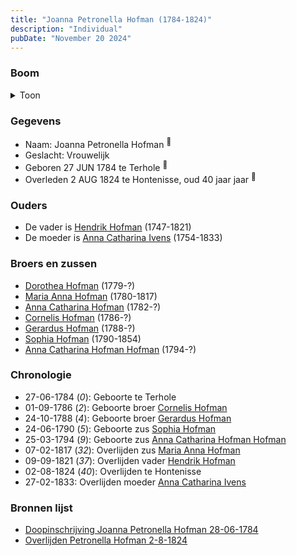 ```yaml
---
title: "Joanna Petronella Hofman (1784-1824)"
description: "Individual"
pubDate: "November 20 2024"
---
```


### Boom
<details><summary>Toon</summary>

![test](https://www.plantuml.com/plantuml/svg/bP9DJm9138RlyoiQFNWo0GTS98G8kAjoC2JgcSpkLdRSsPdDTD0Gmt-t2oZemOzRq-axVVgsbnIK3ylA22grhPLN5QGgAnVUBMq-SSPv25vPuYUqGHGwHyYqpmnkOwpgi88AgnGzRLCKqACBgnh5mQ-PKKJm9W1Wx7oE_g7GMMcHQ32ebBR38KYn5k84PfjM9BQAenkqkTSbtBYdIjaZK0IthLQh6m4SnpBf9cF-zUr9eydNCEYdAbtDKnU2mVuGsb4dOgKDQ3KH7jHHkJHchcm-pxmZIXsZiE02xkCPj7jdxKFP-WDcPAs2YGg5yfgZsnUqj4VgCL8oZcKiVq2IRPYExfYis_aNsLa4IJncD2dXFhYwvdBzNExP1lrNp7Dj5qrn2wxY2JU9UXkyXF5uf6EZ5qLOeJ7kbH7NOkVawUckGkpcs2TsIauqJ-TIVBIREjMOCSFWcT0OzNr3vn8-L_kxBJpUzB6nfTU11_I5Ct_n14QFryssEb-t9IxvQFYgtm40)
</details>

### Gegevens
- Naam: Joanna Petronella Hofman <sup><a href="../s00057/" style="text-decoration:none" title="Doopinschrijving Joanna Petronella Hofman 28-06-1784 ">:link:</a></sup>
- Geslacht: Vrouwelijk
- Geboren 27 JUN 1784 te Terhole <sup><a href="../s00057/" style="text-decoration:none" title="Doopinschrijving Joanna Petronella Hofman 28-06-1784 ">:link:</a></sup>
- Overleden 2 AUG 1824 te Hontenisse, oud 40 jaar jaar <sup><a href="../s00058/" style="text-decoration:none" title="Overlijden Petronella Hofman 2-8-1824 ">:link:</a></sup>

### Ouders
- De vader is [Hendrik Hofman](../i00057/) (1747-1821)
- De moeder is [Anna Catharina Ivens](../i00058/) (1754-1833)

### Broers en zussen
- [Dorothea Hofman](../i00059/) (1779-?)
- [Maria Anna Hofman](../i00060/) (1780-1817)
- [Anna Catharina Hofman](../i00061/) (1782-?)
- [Cornelis Hofman](../i00064/) (1786-?)
- [Gerardus Hofman](../i00065/) (1788-?)
- [Sophia Hofman](../i00066/) (1790-1854)
- [Anna Catharina Hofman Hofman](../i00067/) (1794-?)

### Chronologie
- 27-06-1784 (<i>0</i>): Geboorte te Terhole
- 01-09-1786 (<i>2</i>): Geboorte broer [Cornelis Hofman](../i00064/)
- 24-10-1788 (<i>4</i>): Geboorte broer [Gerardus Hofman](../i00065/)
- 24-06-1790 (<i>5</i>): Geboorte zus [Sophia Hofman](../i00066/)
- 25-03-1794 (<i>9</i>): Geboorte zus [Anna Catharina Hofman Hofman](../i00067/)
- 07-02-1817 (<i>32</i>): Overlijden zus [Maria Anna Hofman](../i00060/)
- 09-09-1821 (<i>37</i>): Overlijden vader [Hendrik Hofman](../i00057/)
- 02-08-1824 (<i>40</i>): Overlijden te Hontenisse
- 27-02-1833: Overlijden moeder [Anna Catharina Ivens](../i00058/)

### Bronnen lijst
- [Doopinschrijving Joanna Petronella Hofman 28-06-1784 ](../s00057/)
- [Overlijden Petronella Hofman 2-8-1824 ](../s00058/)